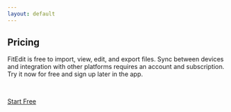 ```yaml
---
layout: default
---
```


<main>
<script async src="https://js.stripe.com/v3/pricing-table.js"></script>

<section class="section">
  <h2>Pricing</h2>
  <p><span class="brand">Fit<span class="brand-suffix">Edit</span></span> is free to import, view, edit, and export files. Sync between devices and integration with other platforms requires an account and subscription. Try it now for free and sign up later in the app.</p>
  <br/>

<stripe-pricing-table pricing-table-id="prctbl_1NhhgyIg4FIuTIjm3krXu076"
publishable-key="pk_live_51NPB7GIg4FIuTIjmqR7NWFtht1VngmMOLgpPRKoWdfs2GsXGfS0ysbJ4xqeOO6SU2Yw3b9ohOZcMbqgjmnPFbLSr00MpHSnni2">
</stripe-pricing-table>

<a class="cta-button" href="get.html">Start Free</a>

</section>
<main>
